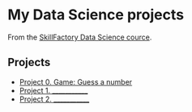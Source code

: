 # My Data Science projects
 From the [SkillFactory Data Science cource](https://skillfactory.ru/data-scientist).
## Projects
* [Project 0. Game: Guess a number](https://github.com/dariakol57/sf_data_science/tree/main/Project_0)
* [Project 1. ___________](???????)
* [Project 2. ___________](???????)